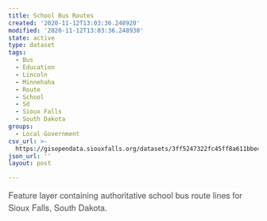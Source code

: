 ```yaml
---
title: School Bus Routes
created: '2020-11-12T13:03:36.248920'
modified: '2020-11-12T13:03:36.248930'
state: active
type: dataset
tags:
  - Bus
  - Education
  - Lincoln
  - Minnehaha
  - Route
  - School
  - Sd
  - Sioux Falls
  - South Dakota
groups:
  - Local Government
csv_url: >-
  https://gisopendata.siouxfalls.org/datasets/3ff5247322fc45ff8a611bbe4d823645_1.csv?outSR=%7B%22latestWkid%22%3A32164%2C%22wkid%22%3A32164%7D
json_url: ''
layout: post

---
```

<span style='color: rgb(76, 76, 76); font-family: &quot;Avenir Next W01&quot;, &quot;Avenir Next W00&quot;, &quot;Avenir Next&quot;, Avenir, &quot;Helvetica Neue&quot;, sans-serif; font-size: 17px; font-style: normal; font-variant-ligatures: normal; font-variant-caps: normal; font-weight: 400; letter-spacing: normal; orphans: 2; text-align: start; text-indent: 0px; text-transform: none; white-space: normal; widows: 2; word-spacing: 0px; -webkit-text-stroke-width: 0px; background-color: rgb(255, 255, 255); text-decoration-style: initial; text-decoration-color: initial; display: inline !important; float: none;'>Feature layer containing authoritative school bus route lines for Sioux Falls, South Dakota.</span>

